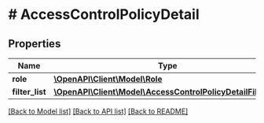 # # AccessControlPolicyDetail

## Properties

Name | Type | Description | Notes
------------ | ------------- | ------------- | -------------
**role** | [**\OpenAPI\Client\Model\Role**](Role.md) |  | [optional]
**filter_list** | [**\OpenAPI\Client\Model\AccessControlPolicyDetailFilterList**](AccessControlPolicyDetailFilterList.md) |  | [optional]

[[Back to Model list]](../../README.md#models) [[Back to API list]](../../README.md#endpoints) [[Back to README]](../../README.md)
